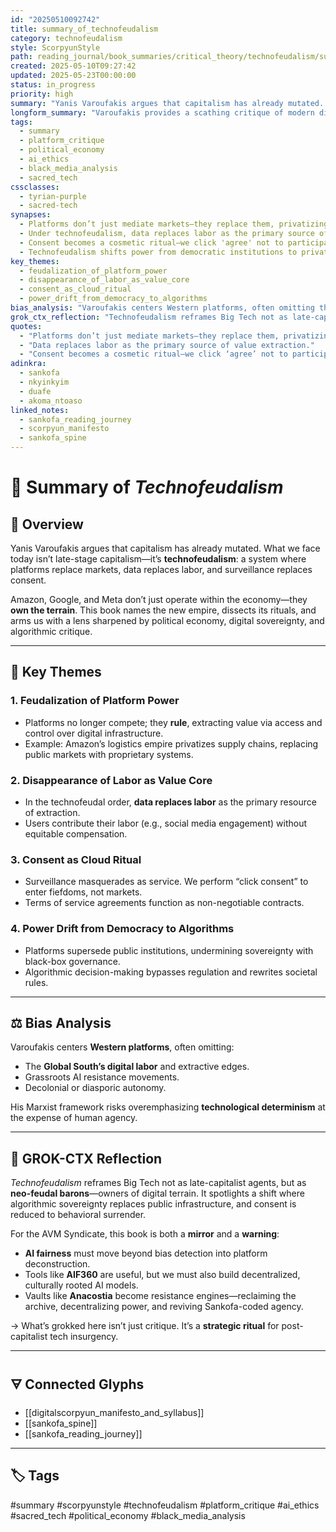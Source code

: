 ```yaml
---
id: "20250510092742"
title: summary_of_technofeudalism
category: technofeudalism
style: ScorpyunStyle
path: reading_journal/book_summaries/critical_theory/technofeudalism/summary_of_technofeudalism.md
created: 2025-05-10T09:27:42
updated: 2025-05-23T00:00:00
status: in_progress
priority: high
summary: "Yanis Varoufakis argues that capitalism has already mutated. What we face today isn’t late-stage capitalism—it’s technofeudalism: a system where platforms replace markets, data replaces labor, and surveillance replaces consent. Amazon, Google, and Meta don’t just operate within the economy—they own the terrain."
longform_summary: "Varoufakis provides a scathing critique of modern digital economies, framing them as neo-feudal systems dominated by tech giants. He argues that platforms have privatized public spaces, replacing markets with fiefdoms and reducing users to digital serfs. Data extraction replaces labor as the primary source of value, while surveillance masquerades as service. The book challenges readers to recognize this shift and consider alternatives, such as decentralized systems and culturally rooted AI models."
tags:
  - summary
  - platform_critique
  - political_economy
  - ai_ethics
  - black_media_analysis
  - sacred_tech
cssclasses:
  - tyrian-purple
  - sacred-tech
synapses:
  - Platforms don’t just mediate markets—they replace them, privatizing what once was public terrain.
  - Under technofeudalism, data replaces labor as the primary source of value extraction.
  - Consent becomes a cosmetic ritual—we click 'agree' not to participate in a market, but to enter a privately owned fiefdom.
  - Technofeudalism shifts power from democratic institutions to private, opaque algorithmic empires—bypassing regulation and rewriting sovereignty.
key_themes:
  - feudalization_of_platform_power
  - disappearance_of_labor_as_value_core
  - consent_as_cloud_ritual
  - power_drift_from_democracy_to_algorithms
bias_analysis: "Varoufakis centers Western platforms, often omitting the Global South’s digital labor, extractive edges, or grassroots AI resistance. His critique assumes centralized evolution, leaving decolonial or diasporic autonomy underexplored. Additionally, his Marxist framework risks overemphasizing technological determinism at the expense of human agency."
grok_ctx_reflection: "Technofeudalism reframes Big Tech not as late-capitalist agents, but as neo-feudal barons—owners of digital terrain. It spotlights a shift where algorithmic sovereignty replaces public infrastructure, and consent is reduced to behavioral surrender. For the AVM Syndicate, this book is both a mirror and a warning: AI fairness must move beyond bias detection into platform deconstruction. Tools like AIF360 are useful, but we must also build decentralized, culturally rooted AI models. Vaults like Anacostia become resistance engines—reclaiming the archive, decentralizing power, and reviving Sankofa-coded agency."
quotes:
  - "Platforms don’t just mediate markets—they replace them, privatizing what once was public terrain."
  - "Data replaces labor as the primary source of value extraction."
  - "Consent becomes a cosmetic ritual—we click ‘agree’ not to participate in a market, but to enter a privately owned fiefdom."
adinkra:
  - sankofa
  - nkyinkyim
  - duafe
  - akoma_ntoaso
linked_notes:
  - sankofa_reading_journey
  - scorpyun_manifesto
  - sankofa_spine
---
```


# 📖 Summary of *Technofeudalism*

## 📌 Overview

Yanis Varoufakis argues that capitalism has already mutated. What we face today isn’t late-stage capitalism—it’s **technofeudalism**: a system where platforms replace markets, data replaces labor, and surveillance replaces consent. 

Amazon, Google, and Meta don’t just operate within the economy—they **own the terrain**. This book names the new empire, dissects its rituals, and arms us with a lens sharpened by political economy, digital sovereignty, and algorithmic critique.

---

## 🔑 Key Themes

### 1. **Feudalization of Platform Power**
- Platforms no longer compete; they **rule**, extracting value via access and control over digital infrastructure.
- Example: Amazon’s logistics empire privatizes supply chains, replacing public markets with proprietary systems.

### 2. **Disappearance of Labor as Value Core**
- In the technofeudal order, **data replaces labor** as the primary resource of extraction.
- Users contribute their labor (e.g., social media engagement) without equitable compensation.

### 3. **Consent as Cloud Ritual**
- Surveillance masquerades as service. We perform “click consent” to enter fiefdoms, not markets.
- Terms of service agreements function as non-negotiable contracts.

### 4. **Power Drift from Democracy to Algorithms**
- Platforms supersede public institutions, undermining sovereignty with black-box governance.
- Algorithmic decision-making bypasses regulation and rewrites societal rules.

---

## ⚖️ Bias Analysis

Varoufakis centers **Western platforms**, often omitting:
- The **Global South’s digital labor** and extractive edges.
- Grassroots AI resistance movements.
- Decolonial or diasporic autonomy.

His Marxist framework risks overemphasizing **technological determinism** at the expense of human agency.

---

## 🤖 GROK-CTX Reflection

*Technofeudalism* reframes Big Tech not as late-capitalist agents, but as **neo-feudal barons**—owners of digital terrain. It spotlights a shift where algorithmic sovereignty replaces public infrastructure, and consent is reduced to behavioral surrender.

For the AVM Syndicate, this book is both a **mirror** and a **warning**:
- **AI fairness** must move beyond bias detection into platform deconstruction.
- Tools like **AIF360** are useful, but we must also build decentralized, culturally rooted AI models.
- Vaults like **Anacostia** become resistance engines—reclaiming the archive, decentralizing power, and reviving Sankofa-coded agency.

→ What’s grokked here isn’t just critique. It’s a **strategic ritual** for post-capitalist tech insurgency.

---

## 🜃 Connected Glyphs

- [[digitalscorpyun_manifesto_and_syllabus]]
- [[sankofa_spine]]
- [[sankofa_reading_journey]]

---

## 🏷️ Tags

#summary #scorpyunstyle #technofeudalism #platform_critique #ai_ethics #sacred_tech #political_economy #black_media_analysis
